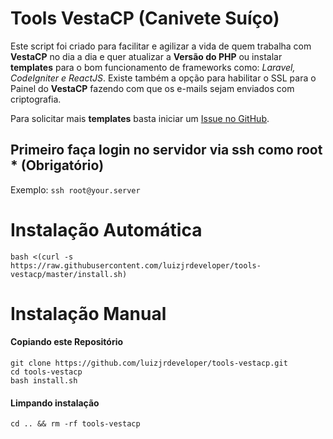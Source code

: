 # Tools VestaCP (Canivete Suíço)

Este script foi criado para facilitar e agilizar a vida de quem trabalha com **VestaCP** no dia a dia e quer atualizar a **Versão do PHP** ou instalar **templates** para o bom funcionamento de frameworks como: *Laravel, CodeIgniter e ReactJS*. Existe também a opção para habilitar o SSL para o Painel do **VestaCP** fazendo com que os e-mails sejam enviados com criptografia.

Para solicitar mais **templates** basta iniciar um [Issue no GitHub](https://github.com/luizjrdeveloper/tools-vestacp/issues/new).

## Primeiro faça login no servidor via ssh como root * (Obrigatório)
Exemplo:
`ssh root@your.server`

# Instalação Automática

`bash <(curl -s https://raw.githubusercontent.com/luizjrdeveloper/tools-vestacp/master/install.sh)`

# Instalação Manual

#### Copiando este Repositório

`git clone https://github.com/luizjrdeveloper/tools-vestacp.git`  
`cd tools-vestacp`  
`bash install.sh`

#### Limpando instalação

`cd .. && rm -rf tools-vestacp`
